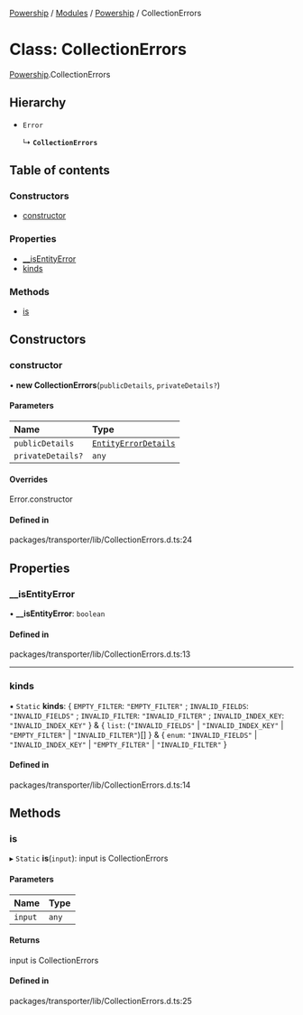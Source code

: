 [Powership](../README.md) / [Modules](../modules.md) / [Powership](../modules/Powership.md) / CollectionErrors

# Class: CollectionErrors

[Powership](../modules/Powership.md).CollectionErrors

## Hierarchy

- `Error`

  ↳ **`CollectionErrors`**

## Table of contents

### Constructors

- [constructor](Powership.CollectionErrors.md#constructor)

### Properties

- [\_\_isEntityError](Powership.CollectionErrors.md#__isentityerror)
- [kinds](Powership.CollectionErrors.md#kinds)

### Methods

- [is](Powership.CollectionErrors.md#is)

## Constructors

### constructor

• **new CollectionErrors**(`publicDetails`, `privateDetails?`)

#### Parameters

| Name | Type |
| :------ | :------ |
| `publicDetails` | [`EntityErrorDetails`](../modules/Powership.md#entityerrordetails) |
| `privateDetails?` | `any` |

#### Overrides

Error.constructor

#### Defined in

packages/transporter/lib/CollectionErrors.d.ts:24

## Properties

### \_\_isEntityError

• **\_\_isEntityError**: `boolean`

#### Defined in

packages/transporter/lib/CollectionErrors.d.ts:13

___

### kinds

▪ `Static` **kinds**: { `EMPTY_FILTER`: ``"EMPTY_FILTER"`` ; `INVALID_FIELDS`: ``"INVALID_FIELDS"`` ; `INVALID_FILTER`: ``"INVALID_FILTER"`` ; `INVALID_INDEX_KEY`: ``"INVALID_INDEX_KEY"``  } & { `list`: (``"INVALID_FIELDS"`` \| ``"INVALID_INDEX_KEY"`` \| ``"EMPTY_FILTER"`` \| ``"INVALID_FILTER"``)[]  } & { `enum`: ``"INVALID_FIELDS"`` \| ``"INVALID_INDEX_KEY"`` \| ``"EMPTY_FILTER"`` \| ``"INVALID_FILTER"``  }

#### Defined in

packages/transporter/lib/CollectionErrors.d.ts:14

## Methods

### is

▸ `Static` **is**(`input`): input is CollectionErrors

#### Parameters

| Name | Type |
| :------ | :------ |
| `input` | `any` |

#### Returns

input is CollectionErrors

#### Defined in

packages/transporter/lib/CollectionErrors.d.ts:25
